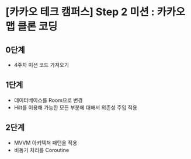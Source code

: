 # [카카오 테크 캠퍼스] Step 2 미션 : 카카오 맵 클론 코딩

## 0단계
- 4주차 미션 코드 가져오기

## 1단계
- 데이터베이스를 Room으로 변경
- Hilt를 이용해 가능한 모든 부분에 대해서 의존성 주입 적용

## 2단계
- MVVM 아키텍쳐 패턴을 적용
- 비동기 처리를 Coroutine